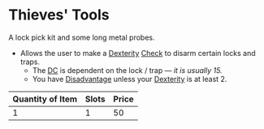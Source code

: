 # Thieves' Tools

A lock pick kit and some long metal probes.

- Allows the user to make a [Dexterity](../../../Player%20Characters/The%20Ability%20Scores/Dexterity.md) [Check](../../../Game%20Procedures/Core%20Procedures/Check.md) to disarm certain locks and traps.
	- The [DC](../../../Game%20Procedures/Core%20Procedures/DC.md) is dependent on the lock / trap — *it is usually 15.*
	- You have [Disadvantage](../../../Game%20Procedures/Die%20Rolling%20Mechanics/Disadvantage.md) unless your [Dexterity](../../../Player%20Characters/The%20Ability%20Scores/Dexterity.md) is at least 2.

| Quantity of Item |  Slots | Price |
| ---------------- | ------ | ----- |
| 1                | 1      | 50    |
